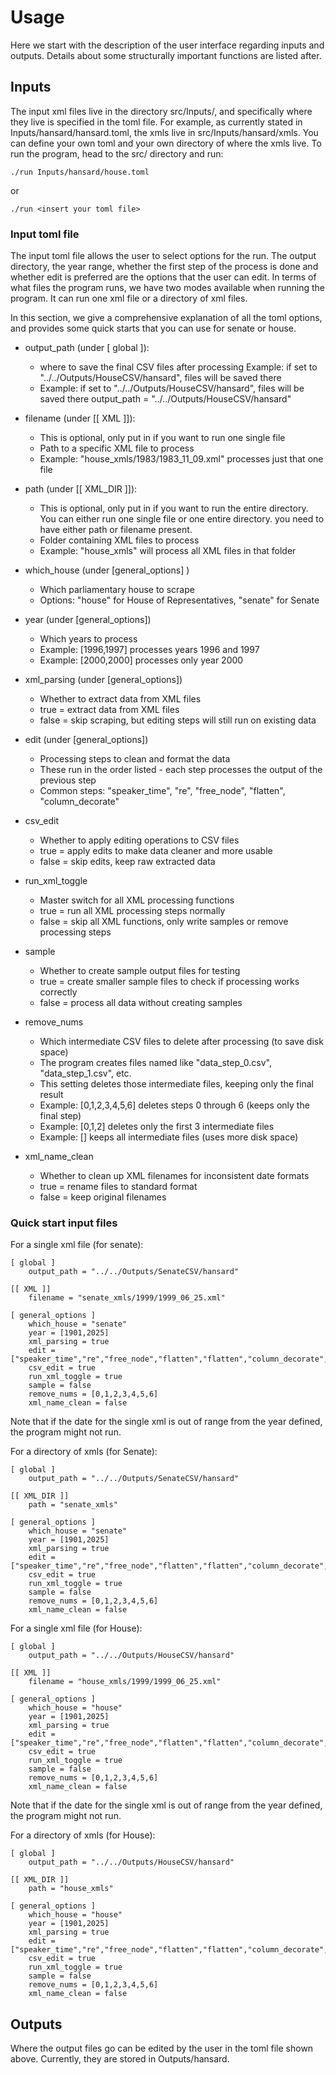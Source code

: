 # Usage

Here we start with the description of the user interface regarding inputs and outputs. Details about some structurally important functions are listed after.

## Inputs
The input xml files live in the directory src/Inputs/, and specifically where they live is specified in the toml file. For example, as currently stated in Inputs/hansard/hansard.toml, the xmls live in src/Inputs/hansard/xmls. You can define your own toml and your own directory of where the xmls live. To run the program, head to the src/ directory and run:

```console 
./run Inputs/hansard/house.toml
```
or 

```console
./run <insert your toml file>
```

### Input toml file

The input toml file allows the user to select options for the run. The output directory, the year range, whether the first step of the process is done and whether edit is preferred are the options that the user can edit. In terms of what files the program runs, we have two modes available when running the program. It can run one xml file or a directory of xml files.

In this section, we give a comprehensive explanation of all the toml options, and provides some quick starts that you can use for senate or house.

* output\_path (under [ global ]): 
    - where to save the final CSV files after processing
    Example: if set to "../../Outputs/HouseCSV/hansard", files will be saved there 
    - Example: if set to "../../Outputs/HouseCSV/hansard", files will be saved there
    output\_path = "../../Outputs/HouseCSV/hansard"

* filename (under [[ XML ]]):
    - This is optional, only put in if you want to run one single file
    - Path to a specific XML file to process
    - Example: "house\_xmls/1983/1983\_11\_09.xml" processes just that one file

* path (under [[ XML\_DIR ]]):
    - This is optional, only put in if you want to run the entire directory. You can either run one single file or one entire directory. you need to have either path or filename present.
    - Folder containing XML files to process
    - Example: "house\_xmls" will process all XML files in that folder

* which\_house (under [general\_options] )
    - Which parliamentary house to scrape
    - Options: "house" for House of Representatives, "senate" for Senate
 
* year (under [general\_options])
    - Which years to process
    - Example: [1996,1997] processes years 1996 and 1997
    - Example: [2000,2000] processes only year 2000

* xml\_parsing (under [general\_options])
    - Whether to extract data from XML files
    - true = extract data from XML files
    - false = skip scraping, but editing steps will still run on existing data

* edit (under [general\_options])
    - Processing steps to clean and format the data
    - These run in the order listed - each step processes the output of the previous step
    - Common steps: "speaker\_time", "re", "free\_node", "flatten", "column\_decorate"

* csv\_edit 
    - Whether to apply editing operations to CSV files
    - true = apply edits to make data cleaner and more usable
    - false = skip edits, keep raw extracted data

* run\_xml\_toggle
    - Master switch for all XML processing functions
    - true = run all XML processing steps normally
    - false = skip all XML functions, only write samples or remove processing steps

* sample
    - Whether to create sample output files for testing
    - true = create smaller sample files to check if processing works correctly
    - false = process all data without creating samples

* remove\_nums 
    - Which intermediate CSV files to delete after processing (to save disk space)
    - The program creates files named like "data\_step\_0.csv", "data\_step\_1.csv", etc.
    - This setting deletes those intermediate files, keeping only the final result
    - Example: [0,1,2,3,4,5,6] deletes steps 0 through 6 (keeps only the final step)
    - Example: [0,1,2] deletes only the first 3 intermediate files
    - Example: [] keeps all intermediate files (uses more disk space)

* xml\_name\_clean
    - Whether to clean up XML filenames for inconsistent date formats
    - true = rename files to standard format
    - false = keep original filenames
 
### Quick start input files

For a single xml file (for senate):
```
[ global ]
    output_path = "../../Outputs/SenateCSV/hansard"

[[ XML ]]
    filename = "senate_xmls/1999/1999_06_25.xml"

[ general_options ]
    which_house = "senate"
    year = [1901,2025]
    xml_parsing = true
    edit = ["speaker_time","re","free_node","flatten","flatten","column_decorate","re"]
    csv_edit = true
    run_xml_toggle = true
    sample = false
    remove_nums = [0,1,2,3,4,5,6]
    xml_name_clean = false
```
Note that if the date for the single xml is out of range from the year defined, the program might not run.

For a directory of xmls (for Senate):

```
[ global ]
    output_path = "../../Outputs/SenateCSV/hansard"

[[ XML_DIR ]]
    path = "senate_xmls"

[ general_options ]
    which_house = "senate"
    year = [1901,2025]
    xml_parsing = true
    edit = ["speaker_time","re","free_node","flatten","flatten","column_decorate","re"]
    csv_edit = true
    run_xml_toggle = true
    sample = false
    remove_nums = [0,1,2,3,4,5,6]
    xml_name_clean = false
```
For a single xml file (for House):
```
[ global ]
    output_path = "../../Outputs/HouseCSV/hansard"

[[ XML ]]
    filename = "house_xmls/1999/1999_06_25.xml"

[ general_options ]
    which_house = "house"
    year = [1901,2025]
    xml_parsing = true
    edit = ["speaker_time","re","free_node","flatten","flatten","column_decorate","re"]
    csv_edit = true
    run_xml_toggle = true
    sample = false
    remove_nums = [0,1,2,3,4,5,6]
    xml_name_clean = false
```
Note that if the date for the single xml is out of range from the year defined, the program might not run.

For a directory of xmls (for House):

```
[ global ]
    output_path = "../../Outputs/HouseCSV/hansard"

[[ XML_DIR ]]
    path = "house_xmls"

[ general_options ]
    which_house = "house"
    year = [1901,2025]
    xml_parsing = true
    edit = ["speaker_time","re","free_node","flatten","flatten","column_decorate","re"]
    csv_edit = true
    run_xml_toggle = true
    sample = false
    remove_nums = [0,1,2,3,4,5,6]
    xml_name_clean = false
```


## Outputs

Where the output files go can be edited by the user in the toml file shown above. Currently, they are stored in Outputs/hansard.



